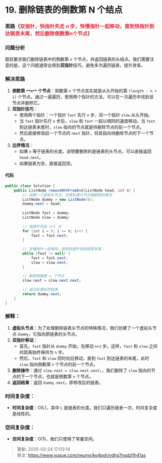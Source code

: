 # 19. 删除链表的倒数第 N 个结点

### 思路（<font style="color:#DF2A3F;">双指针，快指针先走 n 步，快慢指针一起移动，直到快指针到达链表末尾，然后删除倒数第n个节点</font>）
### 问题分析
题目要求我们删除链表中的倒数第 `n` 个节点，并返回链表的头结点。我们需要注意的是，这个问题通常会用到**双指针**技巧，避免多次遍历链表，提升效率。

### 解决思路
1. **倒数第 **`**n**`** 个节点**：倒数第 `n` 个节点其实就是从头开始的第 `(length - n + 1)` 个节点。通过一遍遍历，使用两个指针的方法，可以在一次遍历中找到该节点并删除它。
2. **双指针技巧**：
    - 使用两个指针：一个指针 `fast` 先行 `n` 步，另一个指针 `slow` 从头开始。
    - 当 `fast` 指针先行 `n` 步后，`slow` 和 `fast` 一起以相同的速度移动。当 `fast` 到达链表末尾时，`slow` 指向的节点就是待删除节点的前一个节点。
    - 然后直接修改前一个节点的 `next` 指针，将其指向待删除节点的下一个节点。
3. **边界情况**：
    - 如果 `n` 等于链表的长度，说明要删除的是链表的头节点，可以直接返回 `head.next`。
    - 如果链表为空，直接返回空。

#### 代码
```java
public class Solution {
    public ListNode removeNthFromEnd(ListNode head, int n) {
        // 创建一个虚拟头节点，方便处理头节点被删除的情况
        ListNode dummy = new ListNode(0);
        dummy.next = head;
        
        ListNode fast = dummy;
        ListNode slow = dummy;
        
        // 快指针先走 n+1 步
        for (int i = 0; i <= n; i++) {
            fast = fast.next;
        }
        
        // 快慢指针一起移动，直到快指针到达链表末尾
        while (fast != null) {
            fast = fast.next;
            slow = slow.next;
        }
        
        // 删除倒数第 n 个节点
        slow.next = slow.next.next;
        
        // 返回处理后的链表
        return dummy.next;
    }
}

```

### 解释：
1. **虚拟头节点**：为了处理删除链表头节点的特殊情况，我们创建了一个虚拟头节点 `dummy`，它指向原链表的头节点。
2. **双指针移动**：
    - 首先，`fast` 指针从 `dummy` 开始，先移动 `n+1` 步。这样，`fast` 和 `slow` 之间的距离始终保持为 `n` 步。
    - 然后，`fast` 和 `slow` 同时向后移动，直到 `fast` 到达链表的末尾，此时 `slow` 指向倒数第 `n` 个节点的前一个节点。
3. **删除操作**：通过 `slow.next = slow.next.next;`，我们删除了 `slow` 指向的节点的下一个节点，也就是倒数第 `n` 个节点。
4. **返回结果**：返回 `dummy.next`，即修改后的链表。

### 时间复杂度：
+ **时间复杂度**：O(L)，其中 `L` 是链表的长度。我们只遍历链表一次，时间复杂度是线性的。

### 空间复杂度：
+ **空间复杂度**：O(1)，我们只使用了常量空间。



> 更新: 2025-03-24 17:03:14  
> 原文: <https://www.yuque.com/neumx/ko4psh/vdhg7ngdzl1h41as>